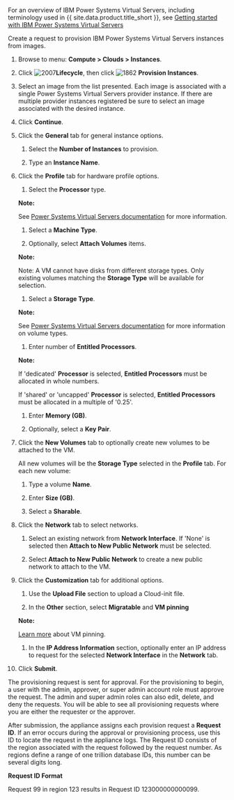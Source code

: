 For an overview of IBM Power Systems Virtual Servers, including terminology used in
{{ site.data.product.title_short }}, see
[Getting started with IBM Power Systems Virtual Servers](https://cloud.ibm.com/docs/power-iaas?topic=power-iaas-getting-started)

Create a request to provision IBM Power Systems Virtual Servers instances from images.

1. Browse to menu: **Compute > Clouds > Instances**.

2. Click ![2007](../images/2007.png)**Lifecycle**, then click
   ![1862](../images/1862.png) **Provision Instances**.

3. Select an image from the list presented. Each image is associated with a single Power
   Systems Virtual Servers provider instance. If there are multiple provider instances
   registered be sure to select an image associated with the desired instance.

4. Click **Continue**.

5. Click the **General** tab for general instance options.

    1. Select the **Number of Instances** to provision.

    2. Type an **Instance Name**.

6. Click the **Profile** tab for hardware profile options.

    1. Select the **Processor** type.

    **Note:**

    See [Power Systems Virtual Servers documentation](https://cloud.ibm.com/docs/power-iaas?topic=power-iaas-power-iaas-faqs#processor)
    for more information.

    1. Select a **Machine Type**.

    2. Optionally, select **Attach Volumes** items.

    **Note:**

    Note: A VM cannot have disks from different storage types. Only existing volumes
    matching the **Storage Type** will be available for selection.

    1. Select a **Storage Type**.

    **Note:**

    See [Power Systems Virtual Servers documentation](https://cloud.ibm.com/docs/power-iaas?topic=power-iaas-power-iaas-faqs#storage)
    for more information on volume types.

    1. Enter number of **Entitled Processors**.

    **Note:**

    If 'dedicated' **Processor** is selected, **Entitled Processors** must be allocated in
    whole numbers.

    If 'shared' or 'uncapped' **Processor** is selected, **Entitled Processors** must be
    allocated in a multiple of '0.25'.

    1. Enter **Memory (GB)**.

    2. Optionally, select a **Key Pair**.

7. Click the **New Volumes** tab to optionally create new volumes to be attached to the VM.

    All new volumes will be the **Storage Type** selected in the **Profile** tab. For each
    new volume:

    1. Type a volume **Name**.

    2. Enter **Size (GB)**.

    3. Select a **Sharable**.

8. Click the **Network** tab to select networks.

    1. Select an existing network from **Network Interface**. If 'None' is selected then **Attach to New Public Network** must be  selected.

    2. Select **Attach to New Public Network** to create a new public network to attach to the VM.

9. Click the **Customization** tab for additional options.

    1. Use the **Upload File** section to upload a Cloud-init file.

    2. In the **Other** section, select **Migratable** and **VM pinning**

    **Note:**

    [Learn more](https://cloud.ibm.com/docs/power-iaas?topic=power-iaas-power-iaas-faqs#pinning) about VM pinning.

    1. In the **IP Address Information** section, optionally enter an IP address to request for the selected **Network Interface** in the **Network** tab.

10. Click **Submit**.

The provisioning request is sent for approval. For the provisioning to begin, a user with
the admin, approver, or super admin account role must approve the request. The admin and
super admin roles can also edit, delete, and deny the requests. You will be able to see all
provisioning requests where you are either the requester or the approver.

After submission, the appliance assigns each provision request a **Request ID**. If an
error occurs during the approval or provisioning process, use this ID to locate the request
in the appliance logs. The Request ID consists of the region associated with the request
followed by the request number. As regions define a range of one trillion database IDs,
this number can be several digits long.

**Request ID Format**

Request 99 in region 123 results in Request ID 123000000000099.
